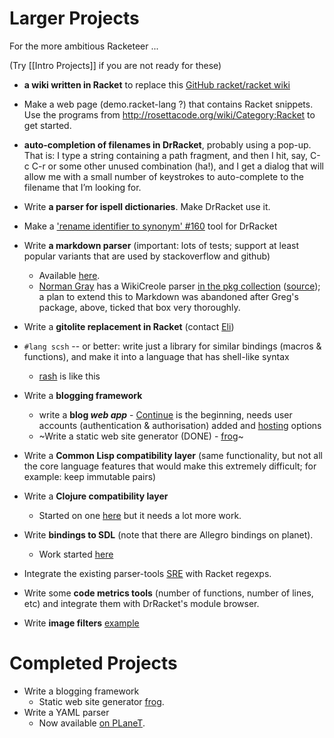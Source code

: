 # Larger Projects

For the more ambitious Racketeer ...

(Try [[Intro Projects]] if you are not ready for these)

* **a wiki written in Racket** to replace this [GitHub racket/racket wiki](https://github.com/racket/racket/wiki)
* Make a web page (demo.racket-lang ?) that contains Racket snippets. Use 
  the programs from http://rosettacode.org/wiki/Category:Racket to get started.
* **auto-completion of filenames in DrRacket**, probably using a pop-up. That is: I type a string containing a path fragment, and then I hit, say, C-c C-r or some other unused combination (ha!), and I get a dialog that will allow me with a small number of keystrokes to auto-complete to the filename that I’m looking for.
* Write **a parser for ispell dictionaries**. Make DrRacket use it.
* Make a ['rename identifier to synonym' #160](https://github.com/racket/drracket/issues/160) tool for DrRacket 
* Write **a markdown parser** (important: lots of tests; support at least
  popular variants that are used by stackoverflow and github)
  - Available [here](https://github.com/greghendershott/markdown).
  - [Norman Gray](http://nxg.me.uk) has a WikiCreole parser [in the pkg collection](http://pkgs.racket-lang.org/#[squicky]) ([source](https://bitbucket.org/nxg/squicky)); a plan to extend this to Markdown was abandoned after Greg's package, above, ticked that box very thoroughly.

* Write a **gitolite replacement in Racket** (contact [Eli](mailto:eli@barzilay.org))
* `#lang scsh` -- or better: write just a library for similar bindings
  (macros & functions), and make it into a language that has shell-like
  syntax
  - [rash](https://github.com/willghatch/racket-rash) is like this
* Write a **blogging framework**
  - write a **blog _web app_** - [Continue](https://docs.racket-lang.org/continue/index.html) is the beginning, needs user accounts (authentication & authorisation) added and [hosting](https://lexi-lambda.github.io/blog/2015/08/22/deploying-racket-applications-on-heroku/) options
  - ~Write a static web site generator (DONE) - [frog](https://github.com/greghendershott/frog/)~
* Write a **Common Lisp compatibility layer** (same functionality, but not
  all the core language features that would make this extremely
  difficult; for example: keep immutable pairs)
* Write a **Clojure compatibility layer**
  - Started on one [here](https://github.com/takikawa/racket-clojure) but it needs a lot more work.
* Write **bindings to SDL** (note that there are Allegro bindings on planet).
  - Work started [here](http://planet.racket-lang.org/display.ss?package=sdl4racket.plt&owner=pb82)
* Integrate the existing parser-tools [SRE](http://www.ccs.neu.edu/home/shivers/papers/sre.txt) with Racket regexps.
* Write some **code metrics tools** (number of functions, number of lines, etc) and integrate them with DrRacket's module browser.
* Write **image filters** [example](http://reference.wolfram.com/mathematica/guide/ImageFilteringAndNeighborhoodProcessing.html)

# Completed Projects

* Write a blogging framework
  - Static web site generator [frog](https://github.com/greghendershott/frog/).
* Write a YAML parser
  - Now available [on PLaneT](http://planet.racket-lang.org/display.ss?package=yaml.plt&owner=esilkensen).